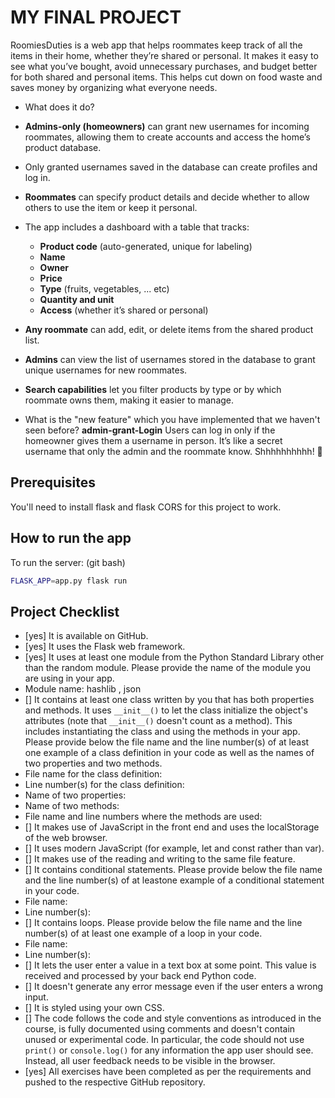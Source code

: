 # MY FINAL PROJECT
RoomiesDuties is a web app that helps roommates keep track of all the items in their home, whether they’re shared or personal. It makes it easy to see what you’ve bought, avoid unnecessary purchases, and budget better for both shared and personal items. This helps cut down on food waste and saves money by organizing what everyone needs.

- What does it do? 
- **Admins-only (homeowners)** can grant new usernames for incoming roommates, allowing them to create accounts and access the home’s product database.
- Only granted usernames saved in the database can create profiles and log in.
- **Roommates** can specify product details and decide whether to allow others to use the item or keep it personal.
- The app includes a dashboard with a table that tracks:
  - **Product code** (auto-generated, unique for labeling)
  - **Name**
  - **Owner**
  - **Price**
  - **Type** (fruits, vegetables, ... etc)
  - **Quantity and unit**
  - **Access** (whether it’s shared or personal)
- **Any roommate** can add, edit, or delete items from the shared product list.
- **Admins** can view the list of usernames stored in the database to grant unique usernames for new roommates.
- **Search capabilities** let you filter products by type or by which roommate owns them, making it easier to manage.


- What is the "new feature" which you have implemented that  we haven't seen before? 
**admin-grant-Login** Users can log in only if the homeowner gives them a username in person. It’s like a secret username that only the admin and the roommate know. Shhhhhhhhhh! 🤫 

## Prerequisites
You'll need to install flask and flask CORS for this project to work.


## How to run the app
To run the server: (git bash) 

```bash
FLASK_APP=app.py flask run
```


## Project Checklist
- [yes] It is available on GitHub.
- [yes] It uses the Flask web framework.
- [yes] It uses at least one module from the Python Standard 
Library other than the random module.
 Please provide the name of the module you are using in your 
app.
 - Module name: hashlib , json
- [] It contains at least one class written by you that has 
both properties and methods. It uses `__init__()` to let the 
class initialize the object's attributes (note that 
`__init__()` doesn't count as a method). This includes 
instantiating the class and using the methods in your app. 
Please provide below the file name and the line number(s) of 
at least one example of a class definition in your code as 
well as the names of two properties and two methods.
 - File name for the class definition:
 - Line number(s) for the class definition:
 - Name of two properties:
 - Name of two methods:
 - File name and line numbers where the methods are used:
- [] It makes use of JavaScript in the front end and uses the 
localStorage of the web browser.
- [] It uses modern JavaScript (for example, let and const 
rather than var).
- [] It makes use of the reading and writing to the same file 
feature.
- [] It contains conditional statements. Please provide below 
the file name and the line number(s) of at leastone example of a conditional statement in your code.
 - File name:
 - Line number(s):
- [] It contains loops. Please provide below the file name 
and the line number(s) of at least one example of a loop in your code.
 - File name:
 - Line number(s):
- [] It lets the user enter a value in a text box at some 
point.
 This value is received and processed by your back end 
Python code.
- [] It doesn't generate any error message even if the user 
enters a wrong input.
- [] It is styled using your own CSS.
- [] The code follows the code and style conventions as 
introduced in the course, is fully documented using comments 
and doesn't contain unused or experimental code. 
 In particular, the code should not use `print()` or 
`console.log()` for any information the app user should see. 
Instead, all user feedback needs to be visible in the 
browser. 
- [yes] All exercises have been completed as per the 
requirements and pushed to the respective GitHub repository.

